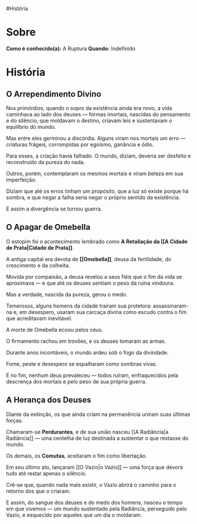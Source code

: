 #História
# Sobre
**Como é conhecido(a):**  A Ruptura
**Quando:** Indefinido

# História

## O Arrependimento Divino
Nos primórdios, quando o sopro da existência ainda era novo, a vida caminhava ao lado dos deuses — formas imortais, nascidas do pensamento e do silêncio, que moldavam o destino, criavam leis e sustentavam o equilíbrio do mundo.

Mas entre eles germinou a discórdia. Alguns viram nos mortais um erro — criaturas frágeis, corrompidas por egoísmo, ganância e ódio.

Para esses, a criação havia falhado. O mundo, diziam, deveria ser desfeito e reconstruído da pureza do nada.

Outros, porém, contemplaram os mesmos mortais e viram beleza em sua imperfeição.

Diziam que até os erros tinham um propósito, que a luz só existe porque há sombra, e que negar a falha seria negar o próprio sentido da existência.

E assim a divergência se tornou guerra.

## O Apagar de Omebella
O estopim foi o acontecimento lembrado como **A Retaliação da [[A Cidade de Prata|Cidade de Prata]]**.

A antiga capital era devota de **[[Omebella]]**, deusa da fertilidade, do crescimento e da colheita.

Movida por compaixão, a deusa revelou a seus fiéis que o fim da vida se aproximava — e que até os deuses sentiam o peso da ruína vindoura.

Mas a verdade, nascida da pureza, gerou o medo.

Temerosos, alguns homens da cidade traíram sua protetora: assassinaram-na e, em desespero, usaram sua carcaça divina como escudo contra o fim que acreditavam inevitável.

A morte de Omebella ecoou pelos céus.

O firmamento rachou em trovões, e os deuses tomaram as armas.

Durante anos incontáveis, o mundo ardeu sob o fogo da divindade.

Fome, peste e desespero se espalharam como sombras vivas.

E no fim, nenhum deus prevaleceu — todos ruíram, enfraquecidos pela descrença dos mortais e pelo peso de sua própria guerra.

## A Herança dos Deuses
Diante da extinção, os que ainda criam na permanência uniram suas últimas forças.

Chamaram-se **Perdurantes**, e de sua união nasceu [[A Radiância|a Radiância]] — uma centelha de luz destinada a sustentar o que restasse do mundo.  

Os demais, os **Comutas**, aceitaram o fim como libertação.

Em seu último ato, lançaram [[O Vazio|o Vazio]] — uma força que devora tudo até restar apenas o silêncio.

Crê-se que, quando nada mais existir, o Vazio abrirá o caminho para o retorno dos que o criaram.

E assim, do sangue dos deuses e do medo dos homens, nasceu o tempo em que vivemos — um mundo sustentado pela Radiância, perseguido pelo Vazio, e esquecido por aqueles que um dia o moldaram.